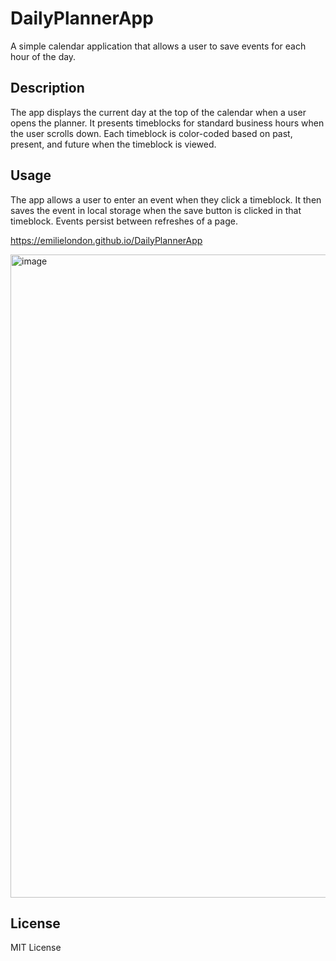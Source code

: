 # DailyPlannerApp
A simple calendar application that allows a user to save events for each hour of the day.

## Description
The app displays the current day at the top of the calendar when a user opens the planner.
It presents timeblocks for standard business hours when the user scrolls down.
Each timeblock is color-coded based on past, present, and future when the timeblock is viewed.

## Usage
The app allows a user to enter an event when they click a timeblock.
It then saves the event in local storage when the save button is clicked in that timeblock.
Events persist between refreshes of a page.

https://emilielondon.github.io/DailyPlannerApp

<img width="1029" alt="image" src="https://user-images.githubusercontent.com/91503119/214078031-1597b7db-d991-457f-8074-f8853d81e825.png">

## License
MIT License
